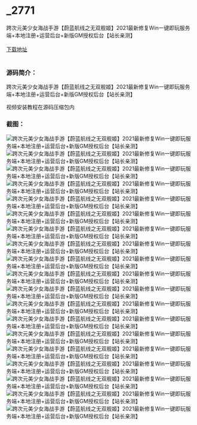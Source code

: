 # _2771
跨次元美少女海战手游【蔚蓝航线之无双舰姬】2021最新修复Win一键即玩服务端+本地注册+运营后台+新版GM授权后台【站长亲测】
<br/></br>
[下载地址](https://www.uuid2.com/2771.html "下载地址")
<br/></br>
<h3>源码简介：</h3>
<p>跨次元美少女海战手游【蔚蓝航线之无双舰姬】2021最新修复Win一键即玩服务端+本地注册+运营后台+新版GM授权后台【站长亲测】<p>
<p>视频安装教程在源码压缩包内<p>
<h3>截图：</h3>
<img src="https://www.uuid2.com/wp-content/uploads/img/202111/9fbe04a905.jpg" alt="跨次元美少女海战手游【蔚蓝航线之无双舰姬】2021最新修复Win一键即玩服务端+本地注册+运营后台+新版GM授权后台【站长亲测】"><img src="https://www.uuid2.com/wp-content/uploads/img/202111/b25ebdc436.jpg" alt="跨次元美少女海战手游【蔚蓝航线之无双舰姬】2021最新修复Win一键即玩服务端+本地注册+运营后台+新版GM授权后台【站长亲测】"><img src="https://www.uuid2.com/wp-content/uploads/img/202111/815e577748.jpg" alt="跨次元美少女海战手游【蔚蓝航线之无双舰姬】2021最新修复Win一键即玩服务端+本地注册+运营后台+新版GM授权后台【站长亲测】"><img src="https://www.uuid2.com/wp-content/uploads/img/202111/04481b3615.jpg" alt="跨次元美少女海战手游【蔚蓝航线之无双舰姬】2021最新修复Win一键即玩服务端+本地注册+运营后台+新版GM授权后台【站长亲测】"><img src="https://www.uuid2.com/wp-content/uploads/img/202111/3874cb4990.jpg" alt="跨次元美少女海战手游【蔚蓝航线之无双舰姬】2021最新修复Win一键即玩服务端+本地注册+运营后台+新版GM授权后台【站长亲测】"><img src="https://www.uuid2.com/wp-content/uploads/img/202111/d0fa581767.jpg" alt="跨次元美少女海战手游【蔚蓝航线之无双舰姬】2021最新修复Win一键即玩服务端+本地注册+运营后台+新版GM授权后台【站长亲测】"><img src="https://www.uuid2.com/wp-content/uploads/img/202111/fc1adce959.jpg" alt="跨次元美少女海战手游【蔚蓝航线之无双舰姬】2021最新修复Win一键即玩服务端+本地注册+运营后台+新版GM授权后台【站长亲测】"><img src="https://www.uuid2.com/wp-content/uploads/img/202111/cfe483f200.jpg" alt="跨次元美少女海战手游【蔚蓝航线之无双舰姬】2021最新修复Win一键即玩服务端+本地注册+运营后台+新版GM授权后台【站长亲测】"><img src="https://www.uuid2.com/wp-content/uploads/img/202111/076ac01496.jpg" alt="跨次元美少女海战手游【蔚蓝航线之无双舰姬】2021最新修复Win一键即玩服务端+本地注册+运营后台+新版GM授权后台【站长亲测】"><img src="https://www.uuid2.com/wp-content/uploads/img/202111/49b0eb6906.jpg" alt="跨次元美少女海战手游【蔚蓝航线之无双舰姬】2021最新修复Win一键即玩服务端+本地注册+运营后台+新版GM授权后台【站长亲测】"><img src="https://www.uuid2.com/wp-content/uploads/img/202111/6c322df368.jpg" alt="跨次元美少女海战手游【蔚蓝航线之无双舰姬】2021最新修复Win一键即玩服务端+本地注册+运营后台+新版GM授权后台【站长亲测】"><img src="https://www.uuid2.com/wp-content/uploads/img/202111/3e2a806347.jpg" alt="跨次元美少女海战手游【蔚蓝航线之无双舰姬】2021最新修复Win一键即玩服务端+本地注册+运营后台+新版GM授权后台【站长亲测】"><img src="https://www.uuid2.com/wp-content/uploads/img/202111/7360b51262.jpg" alt="跨次元美少女海战手游【蔚蓝航线之无双舰姬】2021最新修复Win一键即玩服务端+本地注册+运营后台+新版GM授权后台【站长亲测】"><img src="https://www.uuid2.com/wp-content/uploads/img/202111/1858011476.jpg" alt="跨次元美少女海战手游【蔚蓝航线之无双舰姬】2021最新修复Win一键即玩服务端+本地注册+运营后台+新版GM授权后台【站长亲测】"><img src="https://www.uuid2.com/wp-content/uploads/img/202111/6200c02997.jpg" alt="跨次元美少女海战手游【蔚蓝航线之无双舰姬】2021最新修复Win一键即玩服务端+本地注册+运营后台+新版GM授权后台【站长亲测】"><img src="https://www.uuid2.com/wp-content/uploads/img/202111/a94a9ca600.jpg" alt="跨次元美少女海战手游【蔚蓝航线之无双舰姬】2021最新修复Win一键即玩服务端+本地注册+运营后台+新版GM授权后台【站长亲测】"><img src="https://www.uuid2.com/wp-content/uploads/img/202111/e666834451.jpg" alt="跨次元美少女海战手游【蔚蓝航线之无双舰姬】2021最新修复Win一键即玩服务端+本地注册+运营后台+新版GM授权后台【站长亲测】"><img src="https://www.uuid2.com/wp-content/uploads/img/202111/bc31691276.jpg" alt="跨次元美少女海战手游【蔚蓝航线之无双舰姬】2021最新修复Win一键即玩服务端+本地注册+运营后台+新版GM授权后台【站长亲测】"><img src="https://www.uuid2.com/wp-content/uploads/img/202111/8f6808f420.jpg" alt="跨次元美少女海战手游【蔚蓝航线之无双舰姬】2021最新修复Win一键即玩服务端+本地注册+运营后台+新版GM授权后台【站长亲测】">
